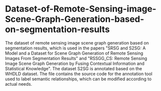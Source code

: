 # Dataset-of-Remote-Sensing-image-Scene-Graph-Generation-based-on-segmentation-results
The dataset of remote sensing image scene graph generation based on segmentation results, which is used in the papers "SRSG and S2SG: A Model and a Dataset for Scene Graph Generation of Remote Sensing Images From Segmentation Results" and "RSSGG_CS: Remote Sensing Image Scene Graph Generation by Fusing Contextual Information and Statistical Knowledge".
The dataset S2SG is annotated based on the WHDLD dataset. 
The file contains the source code for the annotation tool used to label semantic relationships, which can be modified according to actual needs. 
